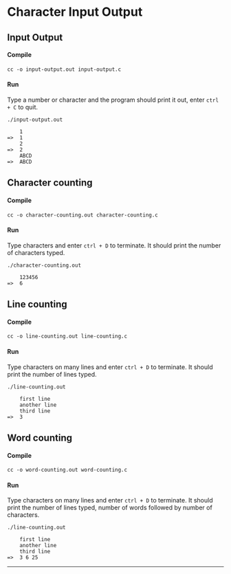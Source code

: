 # Character Input Output

## Input Output
#### Compile
```
cc -o input-output.out input-output.c
```
#### Run
Type a number or character and the program should print it out, enter `ctrl + C` to quit.
```
./input-output.out

    1
=>  1
    2
=>  2
    ABCD
=>  ABCD
```

## Character counting
#### Compile
```
cc -o character-counting.out character-counting.c
```

#### Run
Type characters and enter `ctrl + D` to terminate. It should print the number of characters typed.
```
./character-counting.out

    123456
=>  6
```

## Line counting
#### Compile
```
cc -o line-counting.out line-counting.c
```

#### Run
Type characters on many lines and enter `ctrl + D` to terminate. It should print the number of lines typed.
```
./line-counting.out

    first line
    another line
    third line
=>  3
```

## Word counting
#### Compile
```
cc -o word-counting.out word-counting.c
```

#### Run
Type characters on many lines and enter `ctrl + D` to terminate. It should print the number of lines typed, number of words followed by number of characters.
```
./line-counting.out

    first line
    another line
    third line
=>  3 6 25
```
---
